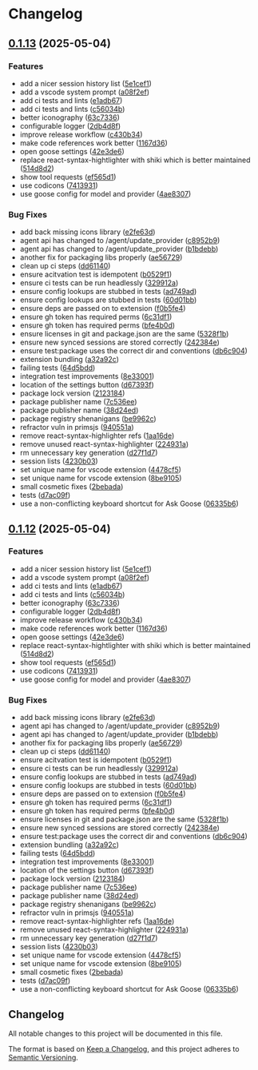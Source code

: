 # Changelog

## [0.1.13](https://github.com/cloud-on-prem/wingman/compare/wingman-goosevscode-vv0.1.12...wingman-goosevscode-vv0.1.13) (2025-05-04)


### Features

* add a nicer session history list ([5e1cef1](https://github.com/cloud-on-prem/wingman/commit/5e1cef190605a3a587032d93cfd83e7ab8e8b24b))
* add a vscode system prompt ([a08f2ef](https://github.com/cloud-on-prem/wingman/commit/a08f2ef65537bfb8ab7b374b336d3338e54b907b))
* add ci tests and lints ([e1adb67](https://github.com/cloud-on-prem/wingman/commit/e1adb672b7aad06a9d4ff2a1f4c2e0d629e0b32b))
* add ci tests and lints ([c56034b](https://github.com/cloud-on-prem/wingman/commit/c56034b58f50bbbe94d65a357336299c02fcc879))
* better iconography ([63c7336](https://github.com/cloud-on-prem/wingman/commit/63c7336de07023a61e665645e26673119b61d33d))
* configurable logger ([2db4d8f](https://github.com/cloud-on-prem/wingman/commit/2db4d8fe1af94f5e4bdfee938ca05cd85b4ec134))
* improve release workflow ([c430b34](https://github.com/cloud-on-prem/wingman/commit/c430b34ae81d91fabef02008ddfdde46ca9266d8))
* make code references work better ([1167d36](https://github.com/cloud-on-prem/wingman/commit/1167d36c7442b9b6b8a0ed0326a66b508cfa49b8))
* open goose settings ([42e3de6](https://github.com/cloud-on-prem/wingman/commit/42e3de698d22eebddf50c7866fada122bf586cc4))
* replace react-syntax-hightlighter with shiki which is better maintained ([514d8d2](https://github.com/cloud-on-prem/wingman/commit/514d8d2822a42d0446e71eac26816ea836cf31ad))
* show tool requests ([ef565d1](https://github.com/cloud-on-prem/wingman/commit/ef565d18e3f536b6343ebab699c213de76ea69e9))
* use codicons ([7413931](https://github.com/cloud-on-prem/wingman/commit/741393129f36792b4bd088e58bb22024c1747bb9))
* use goose config for model and provider ([4ae8307](https://github.com/cloud-on-prem/wingman/commit/4ae83075f79bb14ca91be84a7bf355bc1b7a7e5d))


### Bug Fixes

* add back missing icons library ([e2fe63d](https://github.com/cloud-on-prem/wingman/commit/e2fe63dc2afe51ffba95a5ed553857d7e3fff3ad))
* agent api has changed to /agent/update_provider ([c8952b9](https://github.com/cloud-on-prem/wingman/commit/c8952b949d74229ceab8023c81f578277e0d45ad))
* agent api has changed to /agent/update_provider ([b1bdebb](https://github.com/cloud-on-prem/wingman/commit/b1bdebb6b1fd5b7c4ba151870131848db4dfa7d2))
* another fix for packaging libs properly ([ae56729](https://github.com/cloud-on-prem/wingman/commit/ae56729e88c4032d5bccdcb28cea70644f5faaf8))
* clean up ci steps ([dd61140](https://github.com/cloud-on-prem/wingman/commit/dd61140d7612be5218ee0ad45d279d272e7932ac))
* ensure acitvation test is idempotent ([b0529f1](https://github.com/cloud-on-prem/wingman/commit/b0529f11e1a4cae311029a12c87d2cd16ea0db1b))
* ensure ci tests can be run headlessly ([329912a](https://github.com/cloud-on-prem/wingman/commit/329912ac8c8f386fa5f50b85a774d95fef0ff9fb))
* ensure config lookups are stubbed in tests ([ad749ad](https://github.com/cloud-on-prem/wingman/commit/ad749ad7e6f85f2a908675e169ee23eb420b564c))
* ensure config lookups are stubbed in tests ([60d01bb](https://github.com/cloud-on-prem/wingman/commit/60d01bbd4f68c14fe53467fd15525711519d859e))
* ensure deps are passed on to extension ([f0b5fe4](https://github.com/cloud-on-prem/wingman/commit/f0b5fe46c4405c884dd7d3f46fd8ce3f6263bd05))
* ensure gh token has required perms ([6c31df1](https://github.com/cloud-on-prem/wingman/commit/6c31df19fe183be3937e5f1cecc2748b23057582))
* ensure gh token has required perms ([bfe4b0d](https://github.com/cloud-on-prem/wingman/commit/bfe4b0dd10eec0c76e6e29739f0e68feaaff5e38))
* ensure licenses in git and package.json are the same ([5328f1b](https://github.com/cloud-on-prem/wingman/commit/5328f1bdfbf9dbb2b5c95f938a9730738fd34407))
* ensure new synced sessions are stored correctly ([242384e](https://github.com/cloud-on-prem/wingman/commit/242384ea454bd59bcc6255a4e315944058896a73))
* ensure test:package uses the correct dir and conventions ([db6c904](https://github.com/cloud-on-prem/wingman/commit/db6c904e0030f5ac6fceb6312ff8ec8f66fc007f))
* extension bundling ([a32a92c](https://github.com/cloud-on-prem/wingman/commit/a32a92c1df725512cf225126ee0f6da7a5736c9e))
* failing tests ([64d5bdd](https://github.com/cloud-on-prem/wingman/commit/64d5bdd959e88467d710ea1e22745d2a977a1a4a))
* integration test improvements ([8e33001](https://github.com/cloud-on-prem/wingman/commit/8e33001899301fae626e2aba18c79f86973e7736))
* location of the settings button ([d67393f](https://github.com/cloud-on-prem/wingman/commit/d67393f1da6696277ff70e506def2b946bf4704a))
* package lock version ([2123184](https://github.com/cloud-on-prem/wingman/commit/21231847e214822d73d1c1d81238ea851a7d56e2))
* package publisher name ([7c536ee](https://github.com/cloud-on-prem/wingman/commit/7c536ee78b881f3daa0109552be6f826b81e9414))
* package publisher name ([38d24ed](https://github.com/cloud-on-prem/wingman/commit/38d24ed25093e598766f1b8d948e021df1b852e2))
* package registry shenanigans ([be9962c](https://github.com/cloud-on-prem/wingman/commit/be9962c52a6ec9c4d55008bfed7416edd0efa6d0))
* refractor vuln in primsjs ([940551a](https://github.com/cloud-on-prem/wingman/commit/940551a7ed36cbb711da54a3a8f3dc766ba7cc63))
* remove react-syntax-highlighter refs ([1aa16de](https://github.com/cloud-on-prem/wingman/commit/1aa16de1f3ffdb9e502865b4bcab6cd6a5820243))
* remove unused react-syntax-highlighter ([224931a](https://github.com/cloud-on-prem/wingman/commit/224931ae7554789283963ff0c2a7670568cee203))
* rm unnecessary key generation ([d27f1d7](https://github.com/cloud-on-prem/wingman/commit/d27f1d79afe8d0b6176ed7fcefc402aab1e3bada))
* session lists ([4230b03](https://github.com/cloud-on-prem/wingman/commit/4230b032099495e37a77c3b046e89d650f0fb383))
* set unique name for vscode extension ([4478cf5](https://github.com/cloud-on-prem/wingman/commit/4478cf506ee5c57916501d5fc380a080f49e301b))
* set unique name for vscode extension ([8be9105](https://github.com/cloud-on-prem/wingman/commit/8be9105bfb0abef49653b6dcdcc804d0e05e046c))
* small cosmetic fixes ([2bebada](https://github.com/cloud-on-prem/wingman/commit/2bebada5be85ddd33b5c2b283d3251b35795463b))
* tests ([d7ac09f](https://github.com/cloud-on-prem/wingman/commit/d7ac09f00456e30c88e634dafc8b41ef7026750a))
* use a non-conflicting keyboard shortcut for Ask Goose ([06335b6](https://github.com/cloud-on-prem/wingman/commit/06335b6a31015cc33da9dcc4854e661811fae095))

## [0.1.12](https://github.com/cloud-on-prem/wingman/compare/wingman-goosevscode-vv0.1.11...wingman-goosevscode-vv0.1.12) (2025-05-04)


### Features

* add a nicer session history list ([5e1cef1](https://github.com/cloud-on-prem/wingman/commit/5e1cef190605a3a587032d93cfd83e7ab8e8b24b))
* add a vscode system prompt ([a08f2ef](https://github.com/cloud-on-prem/wingman/commit/a08f2ef65537bfb8ab7b374b336d3338e54b907b))
* add ci tests and lints ([e1adb67](https://github.com/cloud-on-prem/wingman/commit/e1adb672b7aad06a9d4ff2a1f4c2e0d629e0b32b))
* add ci tests and lints ([c56034b](https://github.com/cloud-on-prem/wingman/commit/c56034b58f50bbbe94d65a357336299c02fcc879))
* better iconography ([63c7336](https://github.com/cloud-on-prem/wingman/commit/63c7336de07023a61e665645e26673119b61d33d))
* configurable logger ([2db4d8f](https://github.com/cloud-on-prem/wingman/commit/2db4d8fe1af94f5e4bdfee938ca05cd85b4ec134))
* improve release workflow ([c430b34](https://github.com/cloud-on-prem/wingman/commit/c430b34ae81d91fabef02008ddfdde46ca9266d8))
* make code references work better ([1167d36](https://github.com/cloud-on-prem/wingman/commit/1167d36c7442b9b6b8a0ed0326a66b508cfa49b8))
* open goose settings ([42e3de6](https://github.com/cloud-on-prem/wingman/commit/42e3de698d22eebddf50c7866fada122bf586cc4))
* replace react-syntax-hightlighter with shiki which is better maintained ([514d8d2](https://github.com/cloud-on-prem/wingman/commit/514d8d2822a42d0446e71eac26816ea836cf31ad))
* show tool requests ([ef565d1](https://github.com/cloud-on-prem/wingman/commit/ef565d18e3f536b6343ebab699c213de76ea69e9))
* use codicons ([7413931](https://github.com/cloud-on-prem/wingman/commit/741393129f36792b4bd088e58bb22024c1747bb9))
* use goose config for model and provider ([4ae8307](https://github.com/cloud-on-prem/wingman/commit/4ae83075f79bb14ca91be84a7bf355bc1b7a7e5d))


### Bug Fixes

* add back missing icons library ([e2fe63d](https://github.com/cloud-on-prem/wingman/commit/e2fe63dc2afe51ffba95a5ed553857d7e3fff3ad))
* agent api has changed to /agent/update_provider ([c8952b9](https://github.com/cloud-on-prem/wingman/commit/c8952b949d74229ceab8023c81f578277e0d45ad))
* agent api has changed to /agent/update_provider ([b1bdebb](https://github.com/cloud-on-prem/wingman/commit/b1bdebb6b1fd5b7c4ba151870131848db4dfa7d2))
* another fix for packaging libs properly ([ae56729](https://github.com/cloud-on-prem/wingman/commit/ae56729e88c4032d5bccdcb28cea70644f5faaf8))
* clean up ci steps ([dd61140](https://github.com/cloud-on-prem/wingman/commit/dd61140d7612be5218ee0ad45d279d272e7932ac))
* ensure acitvation test is idempotent ([b0529f1](https://github.com/cloud-on-prem/wingman/commit/b0529f11e1a4cae311029a12c87d2cd16ea0db1b))
* ensure ci tests can be run headlessly ([329912a](https://github.com/cloud-on-prem/wingman/commit/329912ac8c8f386fa5f50b85a774d95fef0ff9fb))
* ensure config lookups are stubbed in tests ([ad749ad](https://github.com/cloud-on-prem/wingman/commit/ad749ad7e6f85f2a908675e169ee23eb420b564c))
* ensure config lookups are stubbed in tests ([60d01bb](https://github.com/cloud-on-prem/wingman/commit/60d01bbd4f68c14fe53467fd15525711519d859e))
* ensure deps are passed on to extension ([f0b5fe4](https://github.com/cloud-on-prem/wingman/commit/f0b5fe46c4405c884dd7d3f46fd8ce3f6263bd05))
* ensure gh token has required perms ([6c31df1](https://github.com/cloud-on-prem/wingman/commit/6c31df19fe183be3937e5f1cecc2748b23057582))
* ensure gh token has required perms ([bfe4b0d](https://github.com/cloud-on-prem/wingman/commit/bfe4b0dd10eec0c76e6e29739f0e68feaaff5e38))
* ensure licenses in git and package.json are the same ([5328f1b](https://github.com/cloud-on-prem/wingman/commit/5328f1bdfbf9dbb2b5c95f938a9730738fd34407))
* ensure new synced sessions are stored correctly ([242384e](https://github.com/cloud-on-prem/wingman/commit/242384ea454bd59bcc6255a4e315944058896a73))
* ensure test:package uses the correct dir and conventions ([db6c904](https://github.com/cloud-on-prem/wingman/commit/db6c904e0030f5ac6fceb6312ff8ec8f66fc007f))
* extension bundling ([a32a92c](https://github.com/cloud-on-prem/wingman/commit/a32a92c1df725512cf225126ee0f6da7a5736c9e))
* failing tests ([64d5bdd](https://github.com/cloud-on-prem/wingman/commit/64d5bdd959e88467d710ea1e22745d2a977a1a4a))
* integration test improvements ([8e33001](https://github.com/cloud-on-prem/wingman/commit/8e33001899301fae626e2aba18c79f86973e7736))
* location of the settings button ([d67393f](https://github.com/cloud-on-prem/wingman/commit/d67393f1da6696277ff70e506def2b946bf4704a))
* package lock version ([2123184](https://github.com/cloud-on-prem/wingman/commit/21231847e214822d73d1c1d81238ea851a7d56e2))
* package publisher name ([7c536ee](https://github.com/cloud-on-prem/wingman/commit/7c536ee78b881f3daa0109552be6f826b81e9414))
* package publisher name ([38d24ed](https://github.com/cloud-on-prem/wingman/commit/38d24ed25093e598766f1b8d948e021df1b852e2))
* package registry shenanigans ([be9962c](https://github.com/cloud-on-prem/wingman/commit/be9962c52a6ec9c4d55008bfed7416edd0efa6d0))
* refractor vuln in primsjs ([940551a](https://github.com/cloud-on-prem/wingman/commit/940551a7ed36cbb711da54a3a8f3dc766ba7cc63))
* remove react-syntax-highlighter refs ([1aa16de](https://github.com/cloud-on-prem/wingman/commit/1aa16de1f3ffdb9e502865b4bcab6cd6a5820243))
* remove unused react-syntax-highlighter ([224931a](https://github.com/cloud-on-prem/wingman/commit/224931ae7554789283963ff0c2a7670568cee203))
* rm unnecessary key generation ([d27f1d7](https://github.com/cloud-on-prem/wingman/commit/d27f1d79afe8d0b6176ed7fcefc402aab1e3bada))
* session lists ([4230b03](https://github.com/cloud-on-prem/wingman/commit/4230b032099495e37a77c3b046e89d650f0fb383))
* set unique name for vscode extension ([4478cf5](https://github.com/cloud-on-prem/wingman/commit/4478cf506ee5c57916501d5fc380a080f49e301b))
* set unique name for vscode extension ([8be9105](https://github.com/cloud-on-prem/wingman/commit/8be9105bfb0abef49653b6dcdcc804d0e05e046c))
* small cosmetic fixes ([2bebada](https://github.com/cloud-on-prem/wingman/commit/2bebada5be85ddd33b5c2b283d3251b35795463b))
* tests ([d7ac09f](https://github.com/cloud-on-prem/wingman/commit/d7ac09f00456e30c88e634dafc8b41ef7026750a))
* use a non-conflicting keyboard shortcut for Ask Goose ([06335b6](https://github.com/cloud-on-prem/wingman/commit/06335b6a31015cc33da9dcc4854e661811fae095))

## Changelog

All notable changes to this project will be documented in this file.

The format is based on [Keep a Changelog](https://keepachangelog.com/en/1.0.0/),
and this project adheres to [Semantic Versioning](https://semver.org/spec/v2.0.0.html).

<!--
This file is managed by release-please.
Placeholders for release-please:
-->
